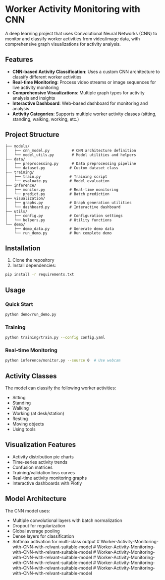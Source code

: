 # Worker Activity Monitoring with CNN

A deep learning project that uses Convolutional Neural Networks (CNN) to monitor and classify worker activities from video/image data, with comprehensive graph visualizations for activity analysis.

## Features

- **CNN-based Activity Classification**: Uses a custom CNN architecture to classify different worker activities
- **Real-time Monitoring**: Process video streams or image sequences for live activity monitoring
- **Comprehensive Visualizations**: Multiple graph types for activity analysis and insights
- **Interactive Dashboard**: Web-based dashboard for monitoring and analysis
- **Activity Categories**: Supports multiple worker activity classes (sitting, standing, walking, working, etc.)

## Project Structure

```
├── models/
│   ├── cnn_model.py          # CNN architecture definition
│   └── model_utils.py        # Model utilities and helpers
├── data/
│   ├── preprocessing.py      # Data preprocessing pipeline
│   └── dataset.py           # Custom dataset class
├── training/
│   ├── train.py             # Training script
│   └── evaluate.py          # Model evaluation
├── inference/
│   ├── monitor.py           # Real-time monitoring
│   └── predict.py           # Batch prediction
├── visualization/
│   ├── graphs.py            # Graph generation utilities
│   └── dashboard.py         # Interactive dashboard
├── utils/
│   ├── config.py            # Configuration settings
│   └── helpers.py           # Utility functions
└── demo/
    ├── demo_data.py         # Generate demo data
    └── run_demo.py          # Run complete demo
```

## Installation

1. Clone the repository
2. Install dependencies:
```bash
pip install -r requirements.txt
```

## Usage

### Quick Start
```bash
python demo/run_demo.py
```

### Training
```bash
python training/train.py --config config.yaml
```

### Real-time Monitoring
```bash
python inference/monitor.py --source 0  # Use webcam
```

## Activity Classes

The model can classify the following worker activities:
- Sitting
- Standing
- Walking
- Working (at desk/station)
- Resting
- Moving objects
- Using tools

## Visualization Features

- Activity distribution pie charts
- Time-series activity trends
- Confusion matrices
- Training/validation loss curves
- Real-time activity monitoring graphs
- Interactive dashboards with Plotly

## Model Architecture

The CNN model uses:
- Multiple convolutional layers with batch normalization
- Dropout for regularization
- Global average pooling
- Dense layers for classification
- Softmax activation for multi-class output
#   W o r k e r - A c t i v i t y - M o n i t o r i n g - w i t h - C N N - w i t h - r e l v a n t - s u i t a b l e - m o d e l  
 #   W o r k e r - A c t i v i t y - M o n i t o r i n g - w i t h - C N N - w i t h - r e l v a n t - s u i t a b l e - m o d e l  
 #   W o r k e r - A c t i v i t y - M o n i t o r i n g - w i t h - C N N - w i t h - r e l v a n t - s u i t a b l e - m o d e l  
 #   W o r k e r - A c t i v i t y - M o n i t o r i n g - w i t h - C N N - w i t h - r e l v a n t - s u i t a b l e - m o d e l  
 #   W o r k e r - A c t i v i t y - M o n i t o r i n g - w i t h - C N N - w i t h - r e l v a n t - s u i t a b l e - m o d e l  
 #   W o r k e r - A c t i v i t y - M o n i t o r i n g - w i t h - C N N - w i t h - r e l v a n t - s u i t a b l e - m o d e l  
 